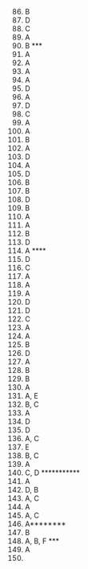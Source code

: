 86. B
87. D
88. C
89. A
90. B ***
91. A
92. A
93. A
94. A
95. D
96. A
97. D
98. C
99. A
100. A
101. B
102. A
103. D
104. A
105. D
106. B
107. B
108. D
109. B
110. A
111. A
112. B
113. D
114. A ****
115. D
116. C
117. A
118. A
119. A
120. D
121. D
122. C
123. A
124. A
125. B
126. D
127. A
128. B
129. B
130. A
131. A, E
132. B, C
133. A
134. D
135. D
136. A, C
137. E
138. B, C
139. A
140. C, D ***********
141. A
142. D, B
143. A, C
144. A
145. A, C
146. A********
147. B
148. A, B, F ***
149. A
150. 